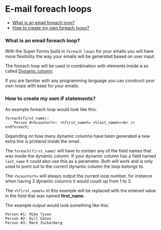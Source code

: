 # E-mail foreach loops

* [What is an email foreach loop?](#what-is-an-email-foreach-loop)
* [How to create my own foreach loops?](#how-to-create-my-own-foreach-loops)


### What is an email foreach loop?

With the Super Forms build in `foreach loops` for your emails you will have more flexibility the way your emails will be generated based on user input.

The foreach loop will be used in combination with elements inside a so called [Dynamic column](columns/#dynamic-add-more).

If you are familiar with any programming language you can construct your own loops with ease for your emails.



### How to create my own if statements?

An example foreach loop would look like this: 

	foreach(first_name): 
		Person #<%counter%>: <%first_name%> <%last_name%><br />
	endforeach;

Depending on how many dynamic columns have been generated a new extra line is printend inside the email.

The `foreach(first_name)` will have to contain any of the field names that was inside the dynamic column. If your dynamic column has a field named `last_name` it could also use this as a parameter. Both will work and is only used to point out to the correct dynamic column the loop belongs to.

The `<%counter%>` will always output the current loop number, for instance when having 3 dynamic columns it would count up from 1 to 3.

The `<%first_name%>` in this example will be replaced with the entered value in the field that was named **first_name**.

The example output would look something like this:

	Person #1: Mike Tyson
	Person #2: Bill Gates
	Person #3: Mark Zuckerberg

